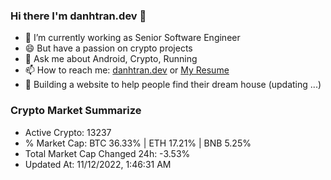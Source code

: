 ### Hi there I'm danhtran.dev 👋

- 🔭 I’m currently working as Senior Software Engineer
- 😄 But have a passion on crypto projects
- 💬 Ask me about Android, Crypto, Running 
- 📫 How to reach me: <a href="https://danhtran.dev" target="_blank">danhtran.dev</a> or <a href="Dan-Resume.pdf" target="_blank">My Resume</a>
- 🌱 Building a website to help people find their dream house (updating ...)

### Crypto Market Summarize
- Active Crypto: 13237
- % Market Cap: BTC 36.33% | ETH 17.21% | BNB 5.25%
- Total Market Cap Changed 24h: -3.53%
- Updated At: 11/12/2022, 1:46:31 AM
